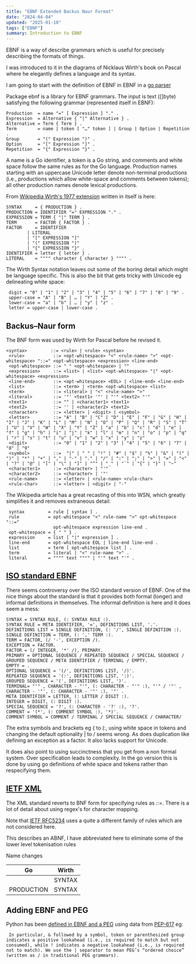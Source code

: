 ```yaml
---
title: "EBNF Extended Backus Naur Format"
date: "2024-04-04"
updated: "2025-01-10"
tags: ["EBNF"]
summary: Introduction to EBNF
---
```


EBNF is a way of describe grammars which is useful for precisely describing the formats of things.

I was introduced to it in the diagrams of Nicklaus Wirth's book on Pascal where he elegantly defines a language and its syntax.

I am going to start with the definition of EBNF in EBNF in a [go parser][]

[go parser]: https://pkg.go.dev/golang.org/x/exp/ebnf

Package ebnf is a library for EBNF grammars. The input is text ([]byte) satisfying the following grammar (represented itself in EBNF):

```ebnf
Production  = name "=" [ Expression ] "." .
Expression  = Alternative { "|" Alternative } .
Alternative = Term { Term } .
Term        = name | token [ "…" token ] | Group | Option | Repetition .
Group       = "(" Expression ")" .
Option      = "[" Expression "]" .
Repetition  = "{" Expression "}" .
```

A name is a Go identifier, a token is a Go string, and comments and white space follow the same rules as for the Go language. Production names starting with an uppercase Unicode letter denote non-terminal productions (i.e., productions which allow white-space and comments between tokens); all other production names denote lexical productions.

From [Wikipedia Wirth's 1977 extension][2] written in itself is here:

[2]: https://en.wikipedia.org/wiki/Wirth_syntax_notation

    SYNTAX     = { PRODUCTION } .
    PRODUCTION = IDENTIFIER "=" EXPRESSION "." .
    EXPRESSION = TERM { "|" TERM } .
    TERM       = FACTOR { FACTOR } .
    FACTOR     = IDENTIFIER
            | LITERAL
            | "[" EXPRESSION "]"
            | "(" EXPRESSION ")"
            | "{" EXPRESSION "}" .
    IDENTIFIER = letter { letter } .
    LITERAL    = """" character { character } """" .

The Wirth Syntax notation leaves out some of the boring detail which might be language specific. This is also the bit that gets tricky with Unicode eg delineating white space:

```wsn
 digit = "0" | "1" | "2" | "3" | "4" | "5" | "6" | "7" | "8" | "9" .
 upper-case = "A" | "B" | … | "Y" | "Z" .
 lower-case = "a" | "b" | … | "y" | "z" .
 letter = upper-case | lower-case .
```

## Backus–Naur form

The BNF form was used by Wirth for Pascal before he revised it.

```bnf
<syntax>         ::= <rule> | <rule> <syntax>
 <rule>           ::= <opt-whitespace> "<" <rule-name> ">" <opt-whitespace> "::=" <opt-whitespace> <expression> <line-end>
 <opt-whitespace> ::= " " <opt-whitespace> | ""
 <expression>     ::= <list> | <list> <opt-whitespace> "|" <opt-whitespace> <expression>
 <line-end>       ::= <opt-whitespace> <EOL> | <line-end> <line-end>
 <list>           ::= <term> | <term> <opt-whitespace> <list>
 <term>           ::= <literal> | "<" <rule-name> ">"
 <literal>        ::= '"' <text1> '"' | "'" <text2> "'"
 <text1>          ::= "" | <character1> <text1>
 <text2>          ::= '' | <character2> <text2>
 <character>      ::= <letter> | <digit> | <symbol>
 <letter>         ::= "A" | "B" | "C" | "D" | "E" | "F" | "G" | "H" | "I" | "J" | "K" | "L" | "M" | "N" | "O" | "P" | "Q" | "R" | "S" | "T" | "U" | "V" | "W" | "X" | "Y" | "Z" | "a" | "b" | "c" | "d" | "e" | "f" | "g" | "h" | "i" | "j" | "k" | "l" | "m" | "n" | "o" | "p" | "q" | "r" | "s" | "t" | "u" | "v" | "w" | "x" | "y" | "z"
 <digit>          ::= "0" | "1" | "2" | "3" | "4" | "5" | "6" | "7" | "8" | "9"
 <symbol>         ::=  "|" | " " | "!" | "#" | "$" | "%" | "&" | "(" | ")" | "*" | "+" | "," | "-" | "." | "/" | ":" | ";" | ">" | "=" | "<" | "?" | "@" | "[" | "\" | "]" | "^" | "_" | "`" | "{" | "}" | "~"
 <character1>     ::= <character> | "'"
 <character2>     ::= <character> | '"'
 <rule-name>      ::= <letter> | <rule-name> <rule-char>
 <rule-char>      ::= <letter> | <digit> | "-"
```

The Wikipedia article has a great recasting of this into WSN, which greatly simplifies it and removes extraneous detail:

```wsn
 syntax         = rule [ syntax ] .
 rule           = opt-whitespace "<" rule-name ">" opt-whitespace "::="
                  opt-whitespace expression line-end .
 opt-whitespace = { " " } .
 expression     = list [ "|" expression ] .
 line-end       = opt-whitespace EOL | line-end line-end .
 list           = term [ opt-whitespace list ] .
 term           = literal | "<" rule-name ">" .
 literal        = """" text """" | "'" text "'" .

```

## [ISO standard EBNF][]

[iso standard ebnf]: https://www.iso.org/standard/26153.html

There seems controversy over the ISO standard version of EBNF. One of the nice things about the standard is
that it provides both formal (longer) and informal definitions in themselves. The informal definition is here and it does seem a mess:

```ebnf
SYNTAX = SYNTAX RULE, (: SYNTAX RULE :).
SYNTAX RULE = META IDENTIFIER, '=', DEFINITIONS LIST, '.'.
DEFINITIONS LIST = SINGLE DEFINITION, (: '/', SINGLE DEFINITION :).
SINGLE DEFINITION = TERM, (: ',' TERM :).
TERM = FACTOR, (/ '-', EXCEPTION /).
EXCEPTION = FACTOR.
FACTOR = (/ INTEGER, '*' /), PRIMARY.
PRIMARY = OPTIONAL SEQUENCE / REPEATED SEQUENCE / SPECIAL SEQUENCE / GROUPED SEQUENCE / META IDENTIFIER / TERMINAL / EMPTY.
EMPTY = .
OPTIONAL SEQUENCE = '(/', DEFINITIONS LIST, '/)'.
REPEATED SEQUENCE = '(:', DEFINITIONS LIST, ':)'.
GROUPED SEQUENCE = '(', DEFINITIONS LIST, ')'.
TERMINAL= "'" , CHARACTER - "'", (: CHARACTER - "'" :), "'" / '"' , CHARACTER - '"', (: CHARACTER - '"' :), '"' .
META IDENTIFIER = LETTER, (: LETTER / DIGIT :).
INTEGER = DIGIT, (: DIGIT :).
SPECIAL SEQUENCE = '?', (: CHARACTER - '?' :), '?'.
COMMENT = '(*', (: COMMENT SYMBOL :), '*)'.
COMMENT SYMBOL = COMMENT / TERMINAL / SPECIAL SEQUENCE / CHARACTER/
```

The extra symbols and brackets eg { to (:, using white space in tokens and changing the
default optionality | to / seems wrong. As does duplication like defining an exception as a factor. It also lacks support for Unicode.

It does also point to using succinctness that you get from a non formal system. Over specification leads to
complexity. In the go version this is done by using go definitions of white space and
tokens rather than respecifying them.

## [IETF XML][]

The XML standard reverts to BNF form for specifying rules as ::=. There is a lot of detail about using regex's for
character mapping.

Note that [IETF RFC5234][] uses a quite a different family of rules which are not considered here.

[ietf xml]: https://www.w3.org/TR/REC-xml/#sec-notation

[IETF RFC5234]: //datatracker.ietf.org/doc/html/rfc5234

This describes an ABNF, I have abbreviated here to eliminate some of the lower level tokenisation rules

Name changes

| Go         | Wirth  |
| ---------- | ------ |
|            | SYNTAX |
| PRODUCTION | SYNTAX |


## Adding EBNF and PEG

Python has been [defined in EBNF and a PEG](https://docs.python.org/3/reference/grammar.html) using data from
[PEP-617](https://peps.python.org/pep-0617/) eg:

```
 In particular, & followed by a symbol, token or parenthesized group indicates a positive lookahead (i.e., is required to match but not consumed), while ! indicates a negative lookahead (i.e., is required not to match). We use the | separator to mean PEG’s “ordered choice” (written as / in traditional PEG grammars). 
 ```


